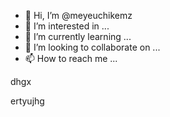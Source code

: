 - 👋 Hi, I’m @meyeuchikemz
- 👀 I’m interested in ...
- 🌱 I’m currently learning ...
- 💞️ I’m looking to collaborate on ...
- 📫 How to reach me ...

<!---
meyeuchikemz/meyeuchikemz is a ✨ special ✨ repository because its `README.md` (this file) appears on your GitHub profile.
You can click the Preview link to take a look at your changes.
--->dhgx
ertyujhg
